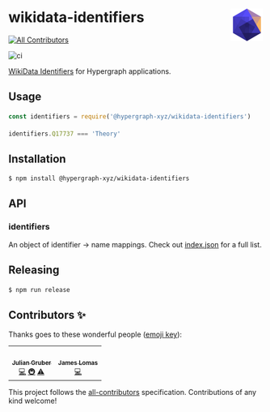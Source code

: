 # wikidata-identifiers <img src="https://raw.githubusercontent.com/hypergraph-xyz/design/main/hypergraph-logomark-1024-square.png" align="right" height="64" />
<!-- ALL-CONTRIBUTORS-BADGE:START - Do not remove or modify this section -->
[![All Contributors](https://img.shields.io/badge/all_contributors-2-orange.svg?style=flat-square)](#contributors-)
<!-- ALL-CONTRIBUTORS-BADGE:END -->

![ci](https://github.com/hypergraph-xyz/wikidata-identifiers/workflows/ci/badge.svg)

[WikiData Identifiers](https://www.wikidata.org/wiki/Wikidata:Identifiers) for Hypergraph applications.

## Usage

```js
const identifiers = require('@hypergraph-xyz/wikidata-identifiers')

identifiers.Q17737 === 'Theory'
```

## Installation

```bash
$ npm install @hypergraph-xyz/wikidata-identifiers
```

## API

### identifiers

An object of identifier -> name mappings. Check out [index.json](index.json) for a full list.

## Releasing

```bash
$ npm run release
```

## Contributors ✨

Thanks goes to these wonderful people ([emoji key](https://allcontributors.org/docs/en/emoji-key)):

<!-- ALL-CONTRIBUTORS-LIST:START - Do not remove or modify this section -->
<!-- prettier-ignore-start -->
<!-- markdownlint-disable -->
<table>
  <tr>
    <td align="center"><a href="https://github.com/juliangruber"><img src="https://avatars2.githubusercontent.com/u/10247?v=4" width="100px;" alt=""/><br /><sub><b>Julian Gruber</b></sub></a><br /><a href="https://github.com/hypergraph-xyz/wikidata-identifiers/commits?author=juliangruber" title="Code">💻</a> <a href="#infra-juliangruber" title="Infrastructure (Hosting, Build-Tools, etc)">🚇</a> <a href="https://github.com/hypergraph-xyz/wikidata-identifiers/commits?author=juliangruber" title="Tests">⚠️</a></td>
    <td align="center"><a href="https://github.com/jameslibscie"><img src="https://avatars2.githubusercontent.com/u/59870484?v=4" width="100px;" alt=""/><br /><sub><b>James Lomas</b></sub></a><br /><a href="https://github.com/hypergraph-xyz/wikidata-identifiers/commits?author=jameslibscie" title="Code">💻</a></td>
  </tr>
</table>

<!-- markdownlint-enable -->
<!-- prettier-ignore-end -->
<!-- ALL-CONTRIBUTORS-LIST:END -->

This project follows the [all-contributors](https://github.com/all-contributors/all-contributors) specification. Contributions of any kind welcome!